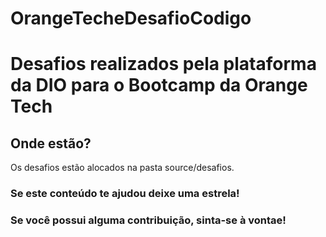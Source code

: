 # OrangeTecheDesafioCodigo

# Desafios realizados pela plataforma da DIO para o Bootcamp da Orange Tech

## Onde estão?
Os desafios estão alocados na pasta source/desafios.

### Se este conteúdo te ajudou deixe uma estrela!
### Se você possui alguma contribuição, sinta-se à vontae!
